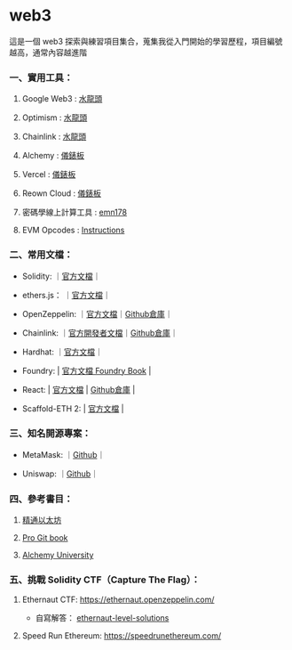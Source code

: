 # web3
這是一個 web3 探索與練習項目集合，蒐集我從入門開始的學習歷程，項目編號越高，通常內容越進階

### 一、實用工具：

1. Google Web3 : [水龍頭](https://cloud.google.com/application/web3/faucet)

2. Optimism : [水龍頭](https://console.optimism.io/faucet)

3. Chainlink : [水龍頭](https://faucets.chain.link/)

4. Alchemy : [儀錶板](https://dashboard.alchemy.com/?a=)

5. Vercel : [儀錶板](https://vercel.com/)

6. Reown Cloud : [儀錶板](https://cloud.reown.com/)

7. 密碼學線上計算工具 : [emn178](https://emn178.github.io/online-tools/)

8. EVM Opcodes : [Instructions](https://www.evm.codes/)

### 二、常用文檔：

+ Solidity: ｜[官方文檔](https://soliditylang.org/)｜

+ ethers.js： ｜[官方文檔](https://docs.ethers.org/v6/)｜

+ OpenZeppelin: ｜[官方文檔](https://docs.openzeppelin.com/)｜[Github倉庫](https://github.com/OpenZeppelin/openzeppelin-contracts)｜

+ Chainlink: ｜[官方開發者文檔](https://docs.chain.link/)｜[Github倉庫](https://github.com/smartcontractkit/chainlink)｜

+ Hardhat: ｜[官方文檔](https://hardhat.org/hardhat-runner/docs/getting-started)｜

- Foundry: | [官方文檔 Foundry Book](https://book.getfoundry.sh/) |

+ React: | [官方文檔](https://react.dev/) | [Github倉庫](https://github.com/facebook/react) |

+ Scaffold-ETH 2: | [官方文檔](https://scaffoldeth.io/) |

### 三、知名開源專案：

+ MetaMask: ｜[Github](https://github.com/MetaMask)｜

+ Uniswap: ｜[Github](https://github.com/Uniswap)｜

### 四、參考書目：

1. [精通以太坊](https://cypherpunks-core.github.io/ethereumbook_zh/)  

2. [Pro Git book](https://git-scm.com/book/zh-tw/v2) 

3. [Alchemy University](https://www.alchemy.com/university)

### 五、挑戰 Solidity CTF（Capture The Flag）：

1. Ethernaut CTF: 
https://ethernaut.openzeppelin.com/

    - 自寫解答： [ethernaut-level-solutions](https://github.com/yoyoj1023/ethernaut-level-solutions)

2. Speed Run Ethereum:
https://speedrunethereum.com/